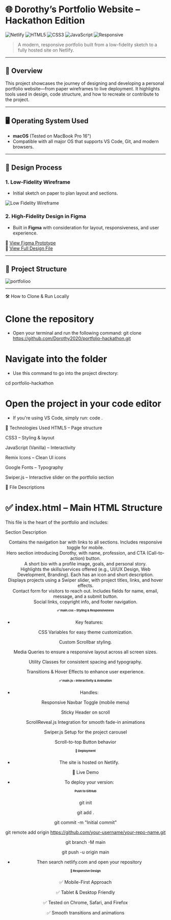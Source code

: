 # 🌐 Dorothy’s Portfolio Website – Hackathon Edition

![Netlify](https://img.shields.io/badge/deployed-Netlify-brightgreen)
![HTML5](https://img.shields.io/badge/html-5-orange)
![CSS3](https://img.shields.io/badge/css-3-blue)
![JavaScript](https://img.shields.io/badge/javascript-ES6-yellow)
![Responsive](https://img.shields.io/badge/responsive-yes-blue)

> A modern, responsive portfolio built from a low-fidelity sketch to a fully hosted site on Netlify.

---

## 📌 Overview

This project showcases the journey of designing and developing a personal portfolio website—from paper wireframes to live deployment. It highlights tools used in design, code structure, and how to recreate or contribute to the project.

---

## 🖥 Operating System Used

- **macOS** (Tested on MacBook Pro 16")
- Compatible with all major OS that supports VS Code, Git, and modern browsers.

---

## 🎨 Design Process

### 1. Low-Fidelity Wireframe

- Initial sketch on paper to plan layout and sections.

![Low Fidelity Wireframe](https://github.com/user-attachments/assets/b7a1b24f-1035-4e63-bf94-779608daf2a6)

### 2. High-Fidelity Design in Figma

- Built in **Figma** with consideration for layout, responsiveness, and user experience.

🔗 [View Figma Prototype](https://www.figma.com/proto/nejFjWw1pYt2abMhKN7jFx/Dorothy-s-Portfolio?node-id=1-2&p=f&t=3o4nOLcKJ8jGsYyt-0&scaling=scale-down&content-scaling=fixed&page-id=0%3A1&starting-point-node-id=1%3A2)  
🔗 [View Full Design File](https://www.figma.com/design/nejFjWw1pYt2abMhKN7jFx/Dorothy-s-Portfolio?node-id=1-2&t=41IkWuYTRFHd07rv-0)

---

## 📁 Project Structure

![portfolioo](https://github.com/user-attachments/assets/0fc8179a-66b7-44e9-b5e6-f6b7829e0eb2)


---

🛠 How to Clone & Run Locally

# Clone the repository
- Open your terminal and run the following command:
git clone https://github.com/Dorothy2020/portfolio-hackathon.git

# Navigate into the folder
- Use this command to go into the project directory:

cd portfolio-hackathon

# Open the project in your code editor
- If you're using VS Code, simply run:
code .


🧪 Technologies Used
HTML5 – Page structure

CSS3 – Styling & layout

JavaScript (Vanilla) – Interactivity

Remix Icons – Clean UI icons

Google Fonts – Typography

Swiper.js – Interactive slider on the portfolio section

📑 File Descriptions


# ✅ index.html – Main HTML Structure

This file is the heart of the portfolio and includes:

Section	Description

<header>	Contains the navigation bar with links to all sections. Includes responsive toggle for mobile.

  
<section id="home">	Hero section introducing Dorothy, with name, profession, and CTA (Call-to-action) button.

  
<section id="about">	A short bio with a profile image, goals, and personal story.

  
<section id="services">	Highlights the skills/services offered (e.g., UI/UX Design, Web Development, Branding). Each has an icon and short description.

  
<section id="portfolio">	Displays projects using a Swiper slider, with project titles, links, and hover effects.

  
<section id="contact">	Contact form for visitors to reach out. Includes fields for name, email, message, and a submit button.

  
<footer>	Social links, copyright info, and footer navigation.

  
# ✅ main.css – Styling & Responsiveness

- Key features:

CSS Variables for easy theme customization.

Custom Scrollbar styling.

Media Queries to ensure a responsive layout across all screen sizes.

Utility Classes for consistent spacing and typography.

Transitions & Hover Effects to enhance user experience.

# ✅ main.js – Interactivity & Animation

- Handles:

Responsive Navbar Toggle (mobile menu)

Sticky Header on scroll

ScrollReveal.js Integration for smooth fade-in animations

Swiper.js Setup for the project carousel

Scroll-to-top Button behavior

# 🚀 Deployment

- The site is hosted on Netlify.
  
🔗 Live Demo

- To deploy your version:

# Push to GitHub

git init

git add .

git commit -m "Initial commit"

git remote add origin https://github.com/your-username/your-repo-name.git

git branch -M main

git push -u origin main

- Then search netlify.com and open your repository

# 📱 Responsive Design

✅ Mobile-First Approach

✅ Tablet & Desktop Friendly

✅ Tested on Chrome, Safari, and Firefox

✅ Smooth transitions and animations


